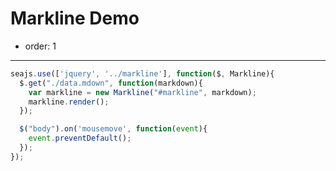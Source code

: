 # Markline Demo

- order: 1

---

<link rel="stylesheet" href="../timeline.css" type="text/css" media="screen" charset="utf-8">

<div id="markline"></div>

````js
seajs.use(['jquery', '../markline'], function($, Markline){
  $.get("./data.mdown", function(markdown){
    var markline = new Markline("#markline", markdown);
    markline.render();
  });

  $("body").on('mousemove', function(event){
    event.preventDefault();
  });
});
````
